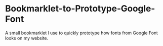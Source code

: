 # Bookmarklet-to-Prototype-Google-Font
A small bookmarklet I use to quickly prototype how fonts from Google Font looks on my website.
